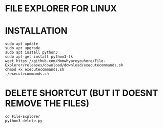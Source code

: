 # FILE EXPLORER FOR LINUX

# INSTALLATION

```
sudo apt update
sudo apt upgrade
sudo apt install python3
sudo apt-get install python3-tk
wget https://github.com/Momwhyareyouhere/File-Explorer/releases/download/download/executecommands.sh
chmod +x executecommands.sh
./executecommands.sh
```


# DELETE SHORTCUT (BUT IT DOESNT REMOVE THE FILES)
```
cd File-Explorer
python3 delete.py
```
